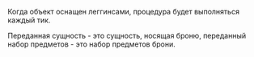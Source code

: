 Когда объект оснащен леггинсами, процедура будет выполняться каждый тик.

Переданная сущность - это сущность, носящая броню, переданный набор предметов - это набор предметов брони.
